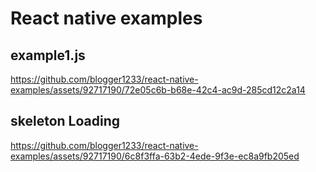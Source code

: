 # React native examples

## example1.js



https://github.com/blogger1233/react-native-examples/assets/92717190/72e05c6b-b68e-42c4-ac9d-285cd12c2a14




## skeleton Loading



https://github.com/blogger1233/react-native-examples/assets/92717190/6c8f3ffa-63b2-4ede-9f3e-ec8a9fb205ed

